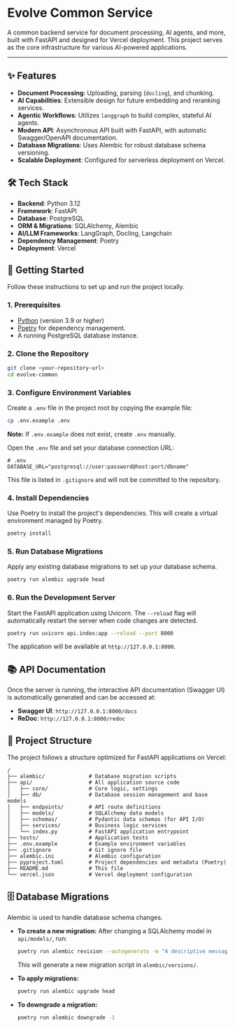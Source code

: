 # Evolve Common Service

A common backend service for document processing, AI agents, and more, built with FastAPI and designed for Vercel deployment. This project serves as the core infrastructure for various AI-powered applications.

---

## ✨ Features

- **Document Processing**: Uploading, parsing (`docling`), and chunking.
- **AI Capabilities**: Extensible design for future embedding and reranking services.
- **Agentic Workflows**: Utilizes `langgraph` to build complex, stateful AI agents.
- **Modern API**: Asynchronous API built with FastAPI, with automatic Swagger/OpenAPI documentation.
- **Database Migrations**: Uses Alembic for robust database schema versioning.
- **Scalable Deployment**: Configured for serverless deployment on Vercel.

## 🛠️ Tech Stack

- **Backend**: Python 3.12
- **Framework**: FastAPI
- **Database**: PostgreSQL
- **ORM & Migrations**: SQLAlchemy, Alembic
- **AI/LLM Frameworks**: LangGraph, Docling, Langchain
- **Dependency Management**: Poetry
- **Deployment**: Vercel

## 🚀 Getting Started

Follow these instructions to set up and run the project locally.

### 1. Prerequisites

- [Python](https://www.python.org/) (version 3.9 or higher)
- [Poetry](https://python-poetry.org/docs/#installation) for dependency management.
- A running PostgreSQL database instance.

### 2. Clone the Repository

```bash
git clone <your-repository-url>
cd evolve-common
```

### 3. Configure Environment Variables

Create a `.env` file in the project root by copying the example file:

```bash
cp .env.example .env
```
**Note:** If `.env.example` does not exist, create `.env` manually.

Open the `.env` file and set your database connection URL:
```env
# .env
DATABASE_URL="postgresql://user:password@host:port/dbname"
```
This file is listed in `.gitignore` and will not be committed to the repository.

### 4. Install Dependencies

Use Poetry to install the project's dependencies. This will create a virtual environment managed by Poetry.

```bash
poetry install
```

### 5. Run Database Migrations

Apply any existing database migrations to set up your database schema.

```bash
poetry run alembic upgrade head
```

### 6. Run the Development Server

Start the FastAPI application using Uvicorn. The `--reload` flag will automatically restart the server when code changes are detected.

```bash
poetry run uvicorn api.index:app --reload --port 8000
```

The application will be available at `http://127.0.0.1:8000`.

## 📚 API Documentation

Once the server is running, the interactive API documentation (Swagger UI) is automatically generated and can be accessed at:

- **Swagger UI**: `http://127.0.0.1:8000/docs`
- **ReDoc**: `http://127.0.0.1:8000/redoc`

## 📂 Project Structure

The project follows a structure optimized for FastAPI applications on Vercel:

```
/
├── alembic/              # Database migration scripts
├── api/                  # All application source code
│   ├── core/             # Core logic, settings
│   ├── db/               # Database session management and base models
│   ├── endpoints/        # API route definitions
│   ├── models/           # SQLAlchemy data models
│   ├── schemas/          # Pydantic data schemas (for API I/O)
│   ├── services/         # Business logic services
│   └── index.py          # FastAPI application entrypoint
├── tests/                # Application tests
├── .env.example          # Example environment variables
├── .gitignore            # Git ignore file
├── alembic.ini           # Alembic configuration
├── pyproject.toml        # Project dependencies and metadata (Poetry)
├── README.md             # This file
└── vercel.json           # Vercel deployment configuration
```

## 🗄️ Database Migrations

Alembic is used to handle database schema changes.

- **To create a new migration:**
  After changing a SQLAlchemy model in `api/models/`, run:
  ```bash
  poetry run alembic revision --autogenerate -m "A descriptive message for the migration"
  ```
  This will generate a new migration script in `alembic/versions/`.

- **To apply migrations:**
  ```bash
  poetry run alembic upgrade head
  ```

- **To downgrade a migration:**
  ```bash
  poetry run alembic downgrade -1
  ```
